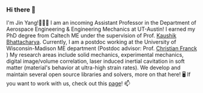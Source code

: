 ### Hi there 👋

I'm Jin Yang!👨🏻‍💻
I am an incoming Assistant Professor in the Department of Aerospace Engineering & Engineering Mechanics at UT-Austin!
I earned my PhD degree from Caltech ME under the supervision of Prof. [Kaushik Bhattacharya](https://mechmat.caltech.edu/). Currently, I am a postdoc working at the University of Wisconsin-Madison ME department (Postdoc advisor: Prof. [Christian Franck](https://www.franck.engr.wisc.edu/) )
My research areas include solid mechanics, experimental mechanics, digital image/volume correlation, laser induced inertial cavitation in soft matter (material's behavior at ultra-high strain rates).
We develop and maintain several open source libraries and solvers, more on that here!  🖥️ 
If you want to work with us, check out this [page](https://sites.google.com/wisc.edu/jyang/)!  📫 


<!--
**jyang526843/jyang526843** is a ✨ _special_ ✨ repository because its `README.md` (this file) appears on your GitHub profile.

Here are some ideas to get you started:

- 🔭 I’m currently working on ...
- 🌱 I’m currently learning ...
- 👯 I’m looking to collaborate on ...
- 🤔 I’m looking for help with ...
- 💬 Ask me about ...
- 📫 How to reach me: ...
- 😄 Pronouns: ...
- ⚡ Fun fact: ...
-->
